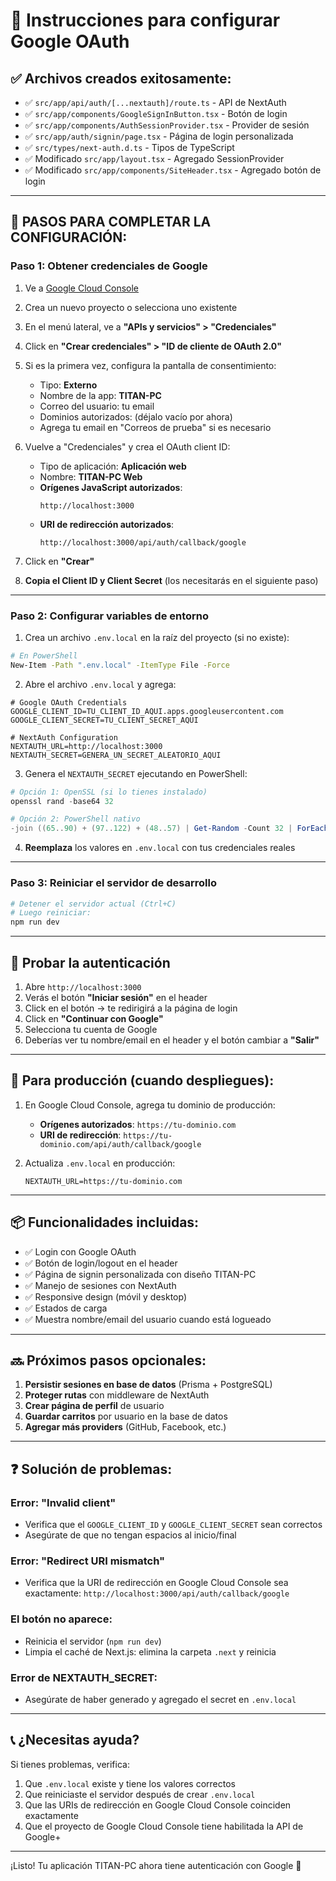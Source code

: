 # 🔐 Instrucciones para configurar Google OAuth

## ✅ Archivos creados exitosamente:

- ✅ `src/app/api/auth/[...nextauth]/route.ts` - API de NextAuth
- ✅ `src/app/components/GoogleSignInButton.tsx` - Botón de login
- ✅ `src/app/components/AuthSessionProvider.tsx` - Provider de sesión
- ✅ `src/app/auth/signin/page.tsx` - Página de login personalizada
- ✅ `src/types/next-auth.d.ts` - Tipos de TypeScript
- ✅ Modificado `src/app/layout.tsx` - Agregado SessionProvider
- ✅ Modificado `src/app/components/SiteHeader.tsx` - Agregado botón de login

---

## 📝 PASOS PARA COMPLETAR LA CONFIGURACIÓN:

### **Paso 1: Obtener credenciales de Google**

1. Ve a [Google Cloud Console](https://console.cloud.google.com/)
2. Crea un nuevo proyecto o selecciona uno existente
3. En el menú lateral, ve a **"APIs y servicios" > "Credenciales"**
4. Click en **"Crear credenciales" > "ID de cliente de OAuth 2.0"**
5. Si es la primera vez, configura la pantalla de consentimiento:
   - Tipo: **Externo**
   - Nombre de la app: **TITAN-PC**
   - Correo del usuario: tu email
   - Dominios autorizados: (déjalo vacío por ahora)
   - Agrega tu email en "Correos de prueba" si es necesario

6. Vuelve a "Credenciales" y crea el OAuth client ID:
   - Tipo de aplicación: **Aplicación web**
   - Nombre: **TITAN-PC Web**
   - **Orígenes JavaScript autorizados**: 
     ```
     http://localhost:3000
     ```
   - **URI de redirección autorizados**:
     ```
     http://localhost:3000/api/auth/callback/google
     ```

7. Click en **"Crear"**
8. **Copia el Client ID y Client Secret** (los necesitarás en el siguiente paso)

---

### **Paso 2: Configurar variables de entorno**

1. Crea un archivo `.env.local` en la raíz del proyecto (si no existe):

```bash
# En PowerShell
New-Item -Path ".env.local" -ItemType File -Force
```

2. Abre el archivo `.env.local` y agrega:

```env
# Google OAuth Credentials
GOOGLE_CLIENT_ID=TU_CLIENT_ID_AQUI.apps.googleusercontent.com
GOOGLE_CLIENT_SECRET=TU_CLIENT_SECRET_AQUI

# NextAuth Configuration
NEXTAUTH_URL=http://localhost:3000
NEXTAUTH_SECRET=GENERA_UN_SECRET_ALEATORIO_AQUI
```

3. Genera el `NEXTAUTH_SECRET` ejecutando en PowerShell:

```powershell
# Opción 1: OpenSSL (si lo tienes instalado)
openssl rand -base64 32

# Opción 2: PowerShell nativo
-join ((65..90) + (97..122) + (48..57) | Get-Random -Count 32 | ForEach-Object {[char]$_})
```

4. **Reemplaza** los valores en `.env.local` con tus credenciales reales

---

### **Paso 3: Reiniciar el servidor de desarrollo**

```bash
# Detener el servidor actual (Ctrl+C)
# Luego reiniciar:
npm run dev
```

---

## 🎯 Probar la autenticación

1. Abre `http://localhost:3000`
2. Verás el botón **"Iniciar sesión"** en el header
3. Click en el botón → te redirigirá a la página de login
4. Click en **"Continuar con Google"**
5. Selecciona tu cuenta de Google
6. Deberías ver tu nombre/email en el header y el botón cambiar a **"Salir"**

---

## 🚀 Para producción (cuando despliegues):

1. En Google Cloud Console, agrega tu dominio de producción:
   - **Orígenes autorizados**: `https://tu-dominio.com`
   - **URI de redirección**: `https://tu-dominio.com/api/auth/callback/google`

2. Actualiza `.env.local` en producción:
   ```env
   NEXTAUTH_URL=https://tu-dominio.com
   ```

---

## 📦 Funcionalidades incluidas:

- ✅ Login con Google OAuth
- ✅ Botón de login/logout en el header
- ✅ Página de signin personalizada con diseño TITAN-PC
- ✅ Manejo de sesiones con NextAuth
- ✅ Responsive design (móvil y desktop)
- ✅ Estados de carga
- ✅ Muestra nombre/email del usuario cuando está logueado

---

## 🔜 Próximos pasos opcionales:

1. **Persistir sesiones en base de datos** (Prisma + PostgreSQL)
2. **Proteger rutas** con middleware de NextAuth
3. **Crear página de perfil** de usuario
4. **Guardar carritos** por usuario en la base de datos
5. **Agregar más providers** (GitHub, Facebook, etc.)

---

## ❓ Solución de problemas:

### Error: "Invalid client"
- Verifica que el `GOOGLE_CLIENT_ID` y `GOOGLE_CLIENT_SECRET` sean correctos
- Asegúrate de que no tengan espacios al inicio/final

### Error: "Redirect URI mismatch"
- Verifica que la URI de redirección en Google Cloud Console sea exactamente:
  `http://localhost:3000/api/auth/callback/google`

### El botón no aparece:
- Reinicia el servidor (`npm run dev`)
- Limpia el caché de Next.js: elimina la carpeta `.next` y reinicia

### Error de NEXTAUTH_SECRET:
- Asegúrate de haber generado y agregado el secret en `.env.local`

---

## 📞 ¿Necesitas ayuda?

Si tienes problemas, verifica:
1. Que `.env.local` existe y tiene los valores correctos
2. Que reiniciaste el servidor después de crear `.env.local`
3. Que las URIs de redirección en Google Cloud Console coinciden exactamente
4. Que el proyecto de Google Cloud Console tiene habilitada la API de Google+

---

¡Listo! Tu aplicación TITAN-PC ahora tiene autenticación con Google 🎉

